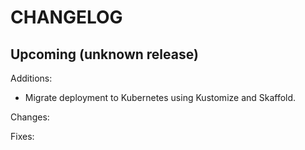 # CHANGELOG

## Upcoming (unknown release)

Additions:

- Migrate deployment to Kubernetes using Kustomize and Skaffold.

Changes:

Fixes:
